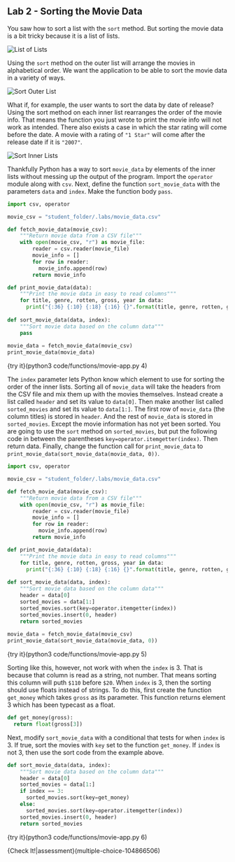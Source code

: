 ## Lab 2 - Sorting the Movie Data

You saw how to sort a list with the `sort` method. But sorting the movie data is a bit tricky because it is a list of lists. 

![List of Lists](.guides/images/list-of-lists.png)

Using the `sort` method on the outer list will arrange the movies in alphabetical order. We want the application to be able to sort the movie data in a variety of ways.

![Sort Outer List](.guides/images/movie-sort-outer-list.png)

What if, for example, the user wants to sort the data by date of release? Using the sort method on each inner list rearranges the order of the movie info. That means the function you just wrote to print the movie info will not work as intended. There also exists a case in which the star rating will come before the date. A movie with a rating of `"1 Star"` will come after the release date if it is `"2007"`.

![Sort Inner Lists](.guides/images/movie-sort-inner-lists.png)

Thankfully Python has a way to sort `movie_data` by elements of the inner lists without messing up the output of the program. Import the `operator` module along with `csv`. Next, define the function `sort_movie_data` with the parameters `data` and `index`. Make the function body `pass`.

```python
import csv, operator

movie_csv = "student_folder/.labs/movie_data.csv"

def fetch_movie_data(movie_csv):
    """Return movie data from a CSV file"""
    with open(movie_csv, "r") as movie_file:
        reader = csv.reader(movie_file)
        movie_info = []
        for row in reader:
          movie_info.append(row)
        return movie_info

def print_movie_data(data):
    """Print the movie data in easy to read columns"""
    for title, genre, rotten, gross, year in data:
      print("{:36} {:10} {:18} {:16} {}".format(title, genre, rotten, gross, year))
      
def sort_movie_data(data, index):
    """Sort movie data based on the column data"""
    pass
      
movie_data = fetch_movie_data(movie_csv) 
print_movie_data(movie_data)
```

{try it}(python3 code/functions/movie-app.py 4)

The `index` parameter lets Python know which element to use for sorting the order of the inner lists. Sorting all of `movie_data` will take the headers from the CSV file and mix them up with the movies themselves. Instead create a list called `header` and set its value to `data[0]`. Then make another list called `sorted_movies` and set its value to `data[1:]`. The first row of `movie_data` (the column titles) is stored in `header`. And the rest of `movie_data` is stored in `sorted_movies`. Except the movie information has not yet been sorted. You are going to use the `sort` method on `sorted_movies`, but put the following code in between the parentheses `key=operator.itemgetter(index)`. Then return data. Finally, change the function call for `print_movie_data` to `print_movie_data(sort_movie_data(movie_data, 0))`.

```python
import csv, operator

movie_csv = "student_folder/.labs/movie_data.csv"

def fetch_movie_data(movie_csv):
    """Return movie data from a CSV file"""
    with open(movie_csv, "r") as movie_file:
        reader = csv.reader(movie_file)
        movie_info = []
        for row in reader:
          movie_info.append(row)
        return movie_info

def print_movie_data(data):
    """Print the movie data in easy to read columns"""
    for title, genre, rotten, gross, year in data:
      print("{:36} {:10} {:18} {:16} {}".format(title, genre, rotten, gross, year))
      
def sort_movie_data(data, index):
    """Sort movie data based on the column data"""
    header = data[0]
    sorted_movies = data[1:]
    sorted_movies.sort(key=operator.itemgetter(index))
    sorted_movies.insert(0, header)
    return sorted_movies
      
movie_data = fetch_movie_data(movie_csv) 
print_movie_data(sort_movie_data(movie_data, 0))
```

{try it}(python3 code/functions/movie-app.py 5)

Sorting like this, however, not work with when the `index` is 3. That is because that column is read as a string, not number. That means sorting this column will puth `$110` before `$20`. When `index` is 3, then the sorting should use floats instead of strings. To do this, first create the function `get_money` which takes `gross` as its parameter. This function returns element 3 which has been typecast as a float.

```python
def get_money(gross):
  return float(gross[3])
```

Next, modify `sort_movie_data` with a conditional that tests for when `index` is 3. If true, sort the movies with `key` set to the function `get_money`. If `index` is not 3, then use the sort code from the example above.

```python
def sort_movie_data(data, index):
    """Sort movie data based on the column data"""
    header = data[0]
    sorted_movies = data[1:]
    if index == 3:
      sorted_movies.sort(key=get_money)
    else:
      sorted_movies.sort(key=operator.itemgetter(index))
    sorted_movies.insert(0, header)
    return sorted_movies
```

{try it}(python3 code/functions/movie-app.py 6)

{Check It!|assessment}(multiple-choice-104866506)
